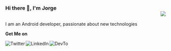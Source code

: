 ### Hi there 👋, I'm Jorge  <div align = 'right'>![](https://komarev.com/ghpvc/?username=devjorgecastro&color=yellow)</div>

I am an Android developer, passionate about new technologies

**Get Me on**

[<img align="left" alt="Twitter" src="https://img.shields.io/badge/Twitter-1DA1F2?style=for-the-badge&logo=twitter&logoColor=white" />][twitter]
[<img align="left" alt="LinkedIn" src="https://img.shields.io/badge/linkedin-%230077B5.svg?&style=for-the-badge&logo=linkedin&logoColor=white" />][linkedin]
[<img align="left" alt="DevTo" src="https://img.shields.io/badge/dev.to-0A0A0A?style=for-the-badge&logo=dev.to&logoColor=white" />][devto]

<!--
**devjorgecastro/devjorgecastro** is a ✨ _special_ ✨ repository because its `README.md` (this file) appears on your GitHub profile.

Here are some ideas to get you started:

- 🔭 I’m currently working on Merqueo
- 🌱 I’m currently learning ...
- 👯 I’m looking to collaborate on ...
- 🤔 I’m looking for help with ...
- 💬 Ask me about ...
- 📫 How to reach me: ...
- 😄 Pronouns: ...
- ⚡ Fun fact: ...
-->

[twitter]: https://twitter.com/devjcastro
[linkedin]: https://www.linkedin.com/in/dev-jorgecastro
[devto]: https://dev.to/devjorgecastro

